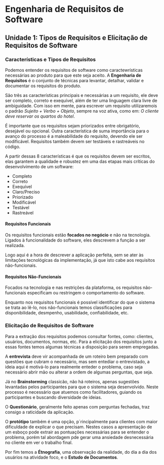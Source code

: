 # Engenharia de Requisitos de Software

## Unidade 1: Tipos de Requisitos e Elicitação de Requisitos de Software

### Características e Tipos de Requisitos

Podemos entender os requisitos de software como caractewrísticas necessárias ao produto para que este seja aceito. A **Engenharia de Requisitos** é o conjunto de técnicas para levantar, detalhar, validar e documentar os requisitos do produto.

São três as características principais e necessárias a um requisito, ele deve ser completo, correto e exequível, além de ter uma linguagem clara livre de ambiguidade. Com isso em mente, para escrever um requisito utilizaremois o padrão *Sujeito + Verbo + Objeto*, sempre na voz ativa, como em: *O cliente deve reservar os quartos do hotel*.

É importante que os requisitos sejam priorizados entre obrigatório, desejável ou opcional. Outra característica de suma importância para o avanço do processo é a maleabilidade do requisito, devendo ele ser modificável. Requisitos também devem ser testáveis e rastreáveis no código.

A partir dessas 8 características é que os requisitos devem ser escritos, elas garantem a qualidade e robustez em uma das etapas mais críticas do desenvolvimento de um software:
- Completo
- Correto
- Exequível
- Claro/Preciso
- Priorizado
- Modificável
- Testável
- Rastreável

#### Requisitos Funcionais

Os requisitos funcionais estão **focados no negócio** e não na tecnologia. Ligados à funcionalidade do software, eles descrevem a função a ser realizada.

Logo aqui é a hora de descrever a aplicação perfeita, sem se ater às limitações tecnológicas da implementação, já que isto cabe aos requisitos não-funcionais.

#### Requisitos Não-Funcionais

Focados na tecnologia e nas restrições da plataforma, os requisitos não-funcionais especificam ou restringem o comportamento do software.

Enquanto nos requisitos funcionais é possível identificar do que o sistema se trata ao lê-lo, nos não-funcionais temos classificações para disponibilidade, desmpenho, usabilidade, confiabilidade, etc.

### Elicitação de Requisitos de Software

Para a extração dos requisitos podemos consultar fontes, como: clientes, usuários, documentos, normas, etc. Para a elicitação dos requisitos junto a essas fontes temos algumas técnicas a disposição para serem empregadas.

A **entrevista** deve vir acompanhada de um roteiro bem preparado com questões que cubram o necessário, mas sem entediar o entrevistado, a ideia aqui é motivá-lo para realmente enteder o problema, caso seja necessário abrir mão ou alterar a ordem de algumas perguntas, que seja.

Já no **Brainstorming** classicão, não há roteiros, apenas sugestões levantadas pelos participantes para que o sistema seja desenvolvido. Neste processo é necessário que atuemos como facilitadores, guiando os participantes e buscando diversidade de ideias.

O **Questionário**, geralmente feito apenas com perguntas fechadas, traz consigo a raticidade da aplicação.

O **protótipo** também é uma opção, p´rincipalmente para clientes com maior dificuldade de explicar o que precisam. Nestes casos a apresentação de um esboço pode extrair as pontuações necessárias para se entender o problema, porém tal abordagem pde gerar uma ansiedade desnecessária no cliente em ver o trabalho final.

Por fim temos a **Étnografia**, uma observação da realidade, do dia a dia dos usuários na atividade foco, e o **Estudo de Documentos**.
